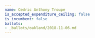 ```yaml
---
name: Cedric Anthony Troupe
is_accepted_expenditure_ceiling: false
is_incumbent: false
ballots:
- _ballots/oakland/2018-11-06.md
---
```


